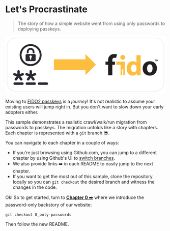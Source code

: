 # Let's Procrastinate

> The story of how a simple website went from using only passwords to deploying passkeys.

![Passwords to passkeys](./media/intro.png)

Moving to [FIDO2 passkeys](https://fidoalliance.org/passkeys/) is a _journey_! It's not realistic to assume your existing users will jump right in. But you don't want to slow down your early adopters either.

This sample demonstrates a realistic crawl/walk/run migration from passwords to passkeys. The migration unfolds like a story with chapters. Each chapter is represented with a `git` branch 😎.

You can navigate to each chapter in a couple of ways:

- If you're just browsing using Github.com, you can jump to a different chapter by using Github's UI to [switch branches](https://docs.github.com/en/desktop/making-changes-in-a-branch/managing-branches-in-github-desktop#switching-between-branches).
- We also provide links ➡️ in each README to easily jump to the next chapter.
- If you want to get the most out of this sample, clone the repository locally so you can `git checkout` the desired branch and witness the changes in the code.

Ok! So to get started, turn to [**Chapter 0 ➡️**](https://github.com/twistedstream/lets-procrastinate/tree/0_only-passwords) where we introduce the password-only backstory of our website:

```shell
git checkout 0_only-passwords
```

Then follow the new README.
